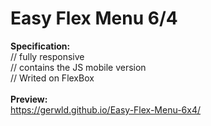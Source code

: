 # Easy Flex Menu 6/4


<b>Specification:</b><br>
// fully responsive<br>
// contains the JS mobile version<br>
// Writed on FlexBox<br>
<br>
<b>Preview:</b><br>
https://gerwld.github.io/Easy-Flex-Menu-6x4/
